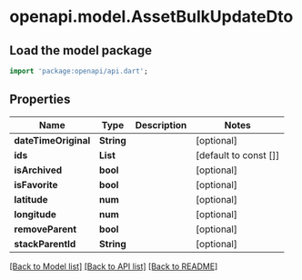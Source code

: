 # openapi.model.AssetBulkUpdateDto

## Load the model package
```dart
import 'package:openapi/api.dart';
```

## Properties
Name | Type | Description | Notes
------------ | ------------- | ------------- | -------------
**dateTimeOriginal** | **String** |  | [optional] 
**ids** | **List<String>** |  | [default to const []]
**isArchived** | **bool** |  | [optional] 
**isFavorite** | **bool** |  | [optional] 
**latitude** | **num** |  | [optional] 
**longitude** | **num** |  | [optional] 
**removeParent** | **bool** |  | [optional] 
**stackParentId** | **String** |  | [optional] 

[[Back to Model list]](../README.md#documentation-for-models) [[Back to API list]](../README.md#documentation-for-api-endpoints) [[Back to README]](../README.md)


